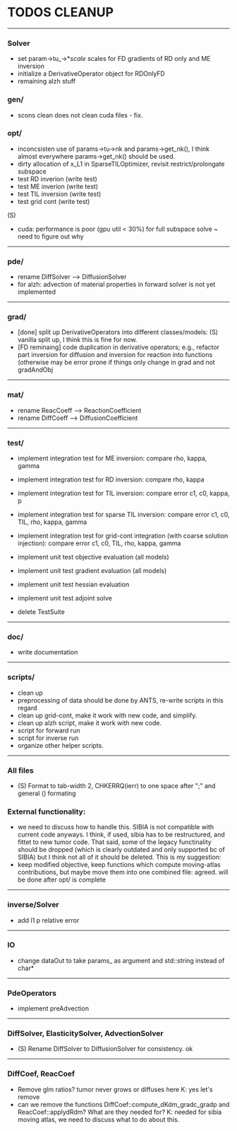 # TODOS CLEANUP
---

### Solver
- set param->tu_->*_scale_ scales for FD gradients of RD only and ME inversion
- initialize a DerivativeOperator object for RDOnlyFD
- remaining alzh stuff

### gen/
- scons clean does not clean cuda files - fix.

### opt/
- inconcsisten use of params->tu->nk and params->get_nk(), I think almost everywhere params->get_nk() should be used.
- dirty allocation of x_L1 in SparseTILOptimizer, revisit restrict/prolongate subspace
- test RD inverion (write test)
- test ME inverion (write test)
- test TIL inversion (write test)
- test grid cont (write test)

(S)
- cuda: performance is poor (gpu util < 30%) for full subspace solve ~ need to figure out why

---

### pde/
- rename DiffSolver --> DiffusionSolver
- for alzh: advection of material properties in forward solver is not yet implemented

---

### grad/
- [done] split up DerivativeOperators into different classes/models: (S) vanilla split up, I think this is fine for now.
- [FD reminaing] code duplication in derivative operators; e.g., refactor part inversion for diffusion and inversion for reaction into functions (otherwise may be error prone if
  things only change in grad and not gradAndObj

---

### mat/
- rename ReacCoeff --> ReactionCoefficient 
- rename DiffCoeff --> DiffusionCoefficient


---

### test/
- implement integration test for ME inversion: compare rho, kappa, gamma
- implement integration test for RD inversion: compare rho, kappa
- implement integration test for TIL inversion: compare error c1, c0, kappa, p
- implement integration test for sparse TIL inversion:  compare error c1, c0, TIL, rho, kappa, gamma
- implement integration test for grid-cont integration (with coarse solution injection):  compare error c1, c0, TIL, rho, kappa, gamma
- implement unit test objective evaluation (all models)
- implement unit test gradient evaluation (all models)
- implement unit test hessian evaluation
- implement unit test adjoint solve

- delete TestSuite


---

### doc/
- write documentation

---

### scripts/
- clean up
- preprocessing of data should be done by ANTS, re-write scripts in this regard
- clean up grid-cont, make it work with new code, and simplify.
- clean up alzh script, make it work with new code.
- script for forward run
- script for inverse run
- organize other helper scripts.


---


### All files
 - (S) Format to tab-width 2, CHKERRQ(ierr) to one space after ";" and general \(\) formating

### External functionality:
 - we need to discuss how to handle this. SIBIA is not compatible with current code anyways. I think, if used, sibia has to be restructured, and fittet to new tumor code. That said, some of the legacy functinality should be dropped (which is clearly
   outdated and only supported bc of SIBIA) but I think not all of it should be deleted. This is my suggestion:
 - keep modified objective, keep functions which compute moving-atlas contributions, but maybe move them into one combined file: agreed. will be done after opt/ is complete
 ---

### inverse/Solver
 - add l1 p relative error
---

### IO
- change dataOut to take params_ as argument and std::string instead of char*
---

### PdeOperators
- implement preAdvection

--- 
### DiffSolver, ElasticitySolver, AdvectionSolver
- (S) Rename DiffSolver to DiffusionSolver for consistency. ok


--- 
### DiffCoef, ReacCoef
- Remove glm ratios? tumor never grows or diffuses here K: yes let's remove
- can we remove the functions DiffCoef::compute_dKdm_gradc_gradp and ReacCoef::applydRdm? What are they needed for? K: needed for sibia moving atlas, we need to discuss what to do about this.

